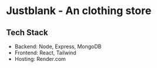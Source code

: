 # Justblank - An clothing store

## Tech Stack

- Backend: Node, Express, MongoDB
- Frontend: React, Tailwind
- Hosting: Render.com